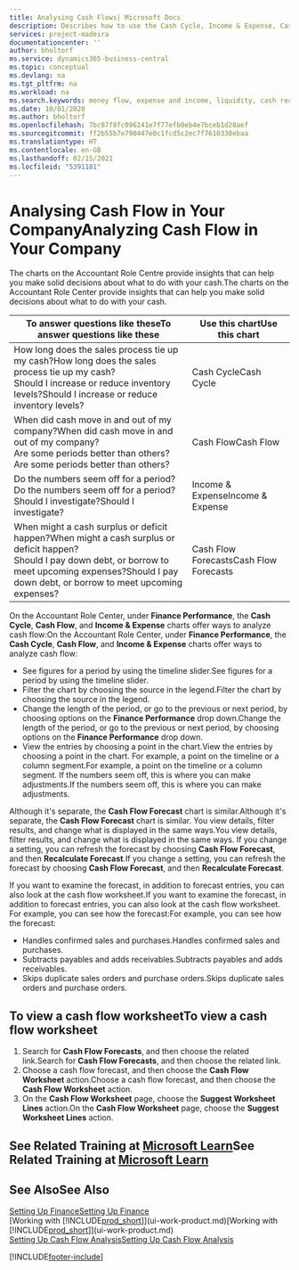 ```yaml
---
title: Analysing Cash Flows| Microsoft Docs
description: Describes how to use the Cash Cycle, Income & Expense, Cash Flow, and Cash Flow Forecast charts to analyze the past and future flow of money in and out of your company.
services: project-madeira
documentationcenter: ''
author: bholtorf
ms.service: dynamics365-business-central
ms.topic: conceptual
ms.devlang: na
ms.tgt_pltfrm: na
ms.workload: na
ms.search.keywords: money flow, expense and income, liquidity, cash receipts minus cash payments, Cartera
ms.date: 10/01/2020
ms.author: bholtorf
ms.openlocfilehash: 7bc87f8fc096241e7f77efb0eb4e7bceb1d28aef
ms.sourcegitcommit: ff2b55b7e790447e0c1fcd5c2ec7f7610338ebaa
ms.translationtype: HT
ms.contentlocale: en-GB
ms.lasthandoff: 02/15/2021
ms.locfileid: "5391181"
---
```

# <a name="analyzing-cash-flow-in-your-company"></a><span data-ttu-id="eb011-103">Analysing Cash Flow in Your Company</span><span class="sxs-lookup"><span data-stu-id="eb011-103">Analyzing Cash Flow in Your Company</span></span>
<span data-ttu-id="eb011-104">The charts on the Accountant Role Centre provide insights that can help you make solid decisions about what to do with your cash.</span><span class="sxs-lookup"><span data-stu-id="eb011-104">The charts on the Accountant Role Center provide insights that can help you make solid decisions about what to do with your cash.</span></span>  

| <span data-ttu-id="eb011-105">To answer questions like these</span><span class="sxs-lookup"><span data-stu-id="eb011-105">To answer questions like these</span></span> | <span data-ttu-id="eb011-106">Use this chart</span><span class="sxs-lookup"><span data-stu-id="eb011-106">Use this chart</span></span> |
| --- | --- |
| <span data-ttu-id="eb011-107">How long does the sales process tie up my cash?</span><span class="sxs-lookup"><span data-stu-id="eb011-107">How long does the sales process tie up my cash?</span></span></br> <span data-ttu-id="eb011-108">Should I increase or reduce inventory levels?</span><span class="sxs-lookup"><span data-stu-id="eb011-108">Should I increase or reduce inventory levels?</span></span> |<span data-ttu-id="eb011-109">Cash Cycle</span><span class="sxs-lookup"><span data-stu-id="eb011-109">Cash Cycle</span></span> |
| <span data-ttu-id="eb011-110">When did cash move in and out of my company?</span><span class="sxs-lookup"><span data-stu-id="eb011-110">When did cash move in and out of my company?</span></span></br> <span data-ttu-id="eb011-111">Are some periods better than others?</span><span class="sxs-lookup"><span data-stu-id="eb011-111">Are some periods better than others?</span></span> |<span data-ttu-id="eb011-112">Cash Flow</span><span class="sxs-lookup"><span data-stu-id="eb011-112">Cash Flow</span></span> |
| <span data-ttu-id="eb011-113">Do the numbers seem off for a period?</span><span class="sxs-lookup"><span data-stu-id="eb011-113">Do the numbers seem off for a period?</span></span></br> <span data-ttu-id="eb011-114">Should I investigate?</span><span class="sxs-lookup"><span data-stu-id="eb011-114">Should I investigate?</span></span> |<span data-ttu-id="eb011-115">Income & Expense</span><span class="sxs-lookup"><span data-stu-id="eb011-115">Income & Expense</span></span> |
| <span data-ttu-id="eb011-116">When might a cash surplus or deficit happen?</span><span class="sxs-lookup"><span data-stu-id="eb011-116">When might a cash surplus or deficit happen?</span></span></br> <span data-ttu-id="eb011-117">Should I pay down debt, or borrow to meet upcoming expenses?</span><span class="sxs-lookup"><span data-stu-id="eb011-117">Should I pay down debt, or borrow to meet upcoming expenses?</span></span> |<span data-ttu-id="eb011-118">Cash Flow Forecasts</span><span class="sxs-lookup"><span data-stu-id="eb011-118">Cash Flow Forecasts</span></span> |

<span data-ttu-id="eb011-119">On the Accountant Role Center, under **Finance Performance**, the **Cash Cycle**, **Cash Flow**, and **Income & Expense** charts offer ways to analyze cash flow:</span><span class="sxs-lookup"><span data-stu-id="eb011-119">On the Accountant Role Center, under **Finance Performance**, the **Cash Cycle**, **Cash Flow**, and **Income & Expense** charts offer ways to analyze cash flow:</span></span>  

* <span data-ttu-id="eb011-120">See figures for a period by using the timeline slider.</span><span class="sxs-lookup"><span data-stu-id="eb011-120">See figures for a period by using the timeline slider.</span></span>  
* <span data-ttu-id="eb011-121">Filter the chart by choosing the source in the legend.</span><span class="sxs-lookup"><span data-stu-id="eb011-121">Filter the chart by choosing the source in the legend.</span></span>  
* <span data-ttu-id="eb011-122">Change the length of the period, or go to the previous or next period, by choosing options on the **Finance Performance** drop down.</span><span class="sxs-lookup"><span data-stu-id="eb011-122">Change the length of the period, or go to the previous or next period, by choosing options on the **Finance Performance** drop down.</span></span>  
* <span data-ttu-id="eb011-123">View the entries by choosing a point in the chart.</span><span class="sxs-lookup"><span data-stu-id="eb011-123">View the entries by choosing a point in the chart.</span></span> <span data-ttu-id="eb011-124">For example, a point on the timeline or a column segment.</span><span class="sxs-lookup"><span data-stu-id="eb011-124">For example, a point on the timeline or a column segment.</span></span> <span data-ttu-id="eb011-125">If the numbers seem off, this is where you can make adjustments.</span><span class="sxs-lookup"><span data-stu-id="eb011-125">If the numbers seem off, this is where you can make adjustments.</span></span>  

<span data-ttu-id="eb011-126">Although it's separate, the **Cash Flow Forecast** chart is similar.</span><span class="sxs-lookup"><span data-stu-id="eb011-126">Although it's separate, the **Cash Flow Forecast** chart is similar.</span></span> <span data-ttu-id="eb011-127">You view details, filter results, and change what is displayed in the same ways.</span><span class="sxs-lookup"><span data-stu-id="eb011-127">You view details, filter results, and change what is displayed in the same ways.</span></span> <span data-ttu-id="eb011-128">If you change a setting, you can refresh the forecast by choosing **Cash Flow Forecast**, and then **Recalculate Forecast**.</span><span class="sxs-lookup"><span data-stu-id="eb011-128">If you change a setting, you can refresh the forecast by choosing **Cash Flow Forecast**, and then **Recalculate Forecast**.</span></span>

<span data-ttu-id="eb011-129">If you want to examine the forecast, in addition to forecast entries, you can also look at the cash flow worksheet.</span><span class="sxs-lookup"><span data-stu-id="eb011-129">If you want to examine the forecast, in addition to forecast entries, you can also look at the cash flow worksheet.</span></span> <span data-ttu-id="eb011-130">For example, you can see how the forecast:</span><span class="sxs-lookup"><span data-stu-id="eb011-130">For example, you can see how the forecast:</span></span>

* <span data-ttu-id="eb011-131">Handles confirmed sales and purchases.</span><span class="sxs-lookup"><span data-stu-id="eb011-131">Handles confirmed sales and purchases.</span></span>  
* <span data-ttu-id="eb011-132">Subtracts payables and adds receivables.</span><span class="sxs-lookup"><span data-stu-id="eb011-132">Subtracts payables and adds receivables.</span></span>  
* <span data-ttu-id="eb011-133">Skips duplicate sales orders and purchase orders.</span><span class="sxs-lookup"><span data-stu-id="eb011-133">Skips duplicate sales orders and purchase orders.</span></span>  

## <a name="to-view-a-cash-flow-worksheet"></a><span data-ttu-id="eb011-134">To view a cash flow worksheet</span><span class="sxs-lookup"><span data-stu-id="eb011-134">To view a cash flow worksheet</span></span>
1. <span data-ttu-id="eb011-135">Search for **Cash Flow Forecasts**, and then choose the related link.</span><span class="sxs-lookup"><span data-stu-id="eb011-135">Search for **Cash Flow Forecasts**, and then choose the related link.</span></span>  
2. <span data-ttu-id="eb011-136">Choose a cash flow forecast, and then choose the **Cash Flow Worksheet** action.</span><span class="sxs-lookup"><span data-stu-id="eb011-136">Choose a cash flow forecast, and then choose the **Cash Flow Worksheet** action.</span></span>  
3. <span data-ttu-id="eb011-137">On the **Cash Flow Worksheet** page, choose the **Suggest Worksheet Lines** action.</span><span class="sxs-lookup"><span data-stu-id="eb011-137">On the **Cash Flow Worksheet** page, choose the **Suggest Worksheet Lines** action.</span></span>  

## <a name="see-related-training-at-microsoft-learn"></a><span data-ttu-id="eb011-138">See Related Training at [Microsoft Learn](/learn/modules/forecast-cash-flow-dynamics-365-business-central/index)</span><span class="sxs-lookup"><span data-stu-id="eb011-138">See Related Training at [Microsoft Learn](/learn/modules/forecast-cash-flow-dynamics-365-business-central/index)</span></span>

## <a name="see-also"></a><span data-ttu-id="eb011-139">See Also</span><span class="sxs-lookup"><span data-stu-id="eb011-139">See Also</span></span>
[<span data-ttu-id="eb011-140">Setting Up Finance</span><span class="sxs-lookup"><span data-stu-id="eb011-140">Setting Up Finance</span></span>](finance-setup-finance.md)  
<span data-ttu-id="eb011-141">[Working with [!INCLUDE[prod_short](includes/prod_short.md)]](ui-work-product.md)</span><span class="sxs-lookup"><span data-stu-id="eb011-141">[Working with [!INCLUDE[prod_short](includes/prod_short.md)]](ui-work-product.md)</span></span>  
[<span data-ttu-id="eb011-142">Setting Up Cash Flow Analysis</span><span class="sxs-lookup"><span data-stu-id="eb011-142">Setting Up Cash Flow Analysis</span></span>](finance-setup-cash-flow-analyses.md)  


[!INCLUDE[footer-include](includes/footer-banner.md)]